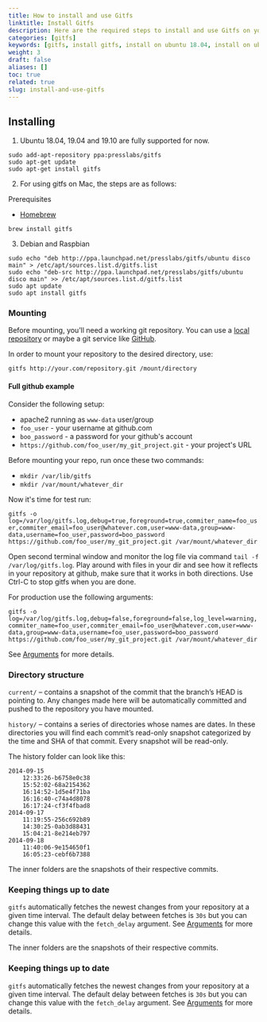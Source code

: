 ```yaml
---
title: How to install and use Gitfs
linktitle: Install Gitfs
description: Here are the required steps to install and use Gitfs on your machine.
categories: [gitfs]
keywords: [gitfs, install gitfs, install on ubuntu 18.04, install on ubuntu 19.04, gitfs on ubuntu, gitfs on debian, gitfs on macos]
weight: 3
draft: false
aliases: []
toc: true
related: true
slug: install-and-use-gitfs
---
```


## Installing

1. Ubuntu 18.04, 19.04 and 19.10 are fully supported for now.

```
sudo add-apt-repository ppa:presslabs/gitfs
sudo apt-get update
sudo apt-get install gitfs
```

2. For using gitfs on Mac, the steps are as follows:

Prerequisites
- [Homebrew](http://brew.sh/)
```
brew install gitfs
```

3. Debian and Raspbian

```
sudo echo "deb http://ppa.launchpad.net/presslabs/gitfs/ubuntu disco main" > /etc/apt/sources.list.d/gitfs.list
sudo echo "deb-src http://ppa.launchpad.net/presslabs/gitfs/ubuntu disco main" >> /etc/apt/sources.list.d/gitfs.list
sudo apt update
sudo apt install gitfs
```

### Mounting

Before mounting, you’ll need a working git repository. You can use a [local repository](http://git-scm.com/book/en/Git-on-the-Server-Setting-Up-the-Server) or maybe a git service like [GitHub](http://github.com/).

In order to mount your repository to the desired directory, use:

```
gitfs http://your.com/repository.git /mount/directory
```
#### Full github example
Consider the following setup:
- apache2 running as `www-data` user/group
- `foo_user` - your username at github.com
- `boo_password` - a password for your github's account
- `https://github.com/foo_user/my_git_project.git` - your project's URL

Before mounting your repo, run once these two commands:
- `mkdir /var/lib/gitfs`
- `mkdir /var/mount/whatever_dir`

Now it's time for test run:

`gitfs -o log=/var/log/gitfs.log,debug=true,foreground=true,commiter_name=foo_user,commiter_email=foo_user@whatever.com,user=www-data,group=www-data,username=foo_user,password=boo_password https://github.com/foo_user/my_git_project.git /var/mount/whatever_dir`

Open second terminal window and monitor the log file via command `tail -f /var/log/gitfs.log`. Play around with files in your dir and see how it reflects in your repository at github, make sure that it works in both directions. Use Ctrl-C to stop gitfs when you are done. 

For production use the following arguments:

`gitfs -o log=/var/log/gitfs.log,debug=false,foreground=false,log_level=warning,commiter_name=foo_user,commiter_email=foo_user@whatever.com,user=www-data,group=www-data,username=foo_user,password=boo_password https://github.com/foo_user/my_git_project.git /var/mount/whatever_dir`

See [Arguments](arguments.md) for more details.

### Directory structure

`current/` – contains a snapshot of the commit that the branch’s HEAD is pointing to. Any changes made here will be automatically committed and pushed to the repository you have mounted.

`history/` – contains a series of directories whose names are dates. In these directories you will find each commit’s read-only snapshot categorized by the time and SHA of that commit. Every snapshot will be read-only.

The history folder can look like this:

```shell
2014-09-15
    12:33:26-b6758e0c38
    15:52:02-68a2154362
    16:14:52-1d5e4f71ba
    16:16:40-c74a4d8078
    16:17:24-cf3f4fbad8
2014-09-17
    11:19:55-256c692b89
    14:30:25-0ab3d88431
    15:04:21-8e214eb797
2014-09-18
    11:40:06-9e154650f1
    16:05:23-cebf6b7388
```

The inner folders are the snapshots of their respective commits.

### Keeping things up to date

`gitfs` automatically fetches the newest changes from your repository at a given time interval. The default delay between fetches is `30s` but you can change this value with the `fetch_delay` argument. See [Arguments](arguments.md) for more details.


The inner folders are the snapshots of their respective commits.

### Keeping things up to date

`gitfs` automatically fetches the newest changes from your repository at a given time interval. The default delay between fetches is `30s` but you can change this value with the `fetch_delay` argument. See [Arguments](arguments.md) for more details.
